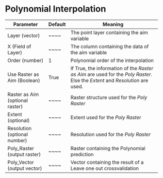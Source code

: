 # Polynomial Interpolation


| Parameter | Default | Meaning |
|------|----------|-------------------|
|Layer (vector)| ~~~~ | The point layer containing the aim variable|
|X (Field of Layer)| ~~~~ | The column containing the data of the aim variable|
|Order (number)| 1 | Polynomial order of the interpolation|
|Use Raster as Aim (Boolean)| True | If True, the information of the *Raster as Aim* are used for the *Poly Raster*. Else the *Extent* and *Resolution* are used.|
|Raster as Aim (optional raster)| ~~~~ | Raster structure used for the *Poly Raster*|
|Extent (optional)| ~~~~ | Extent used for the *Poly Raster*|
|Resolution (optional number)| ~~~~ | Resolution used for the *Poly Raster*|
|Poly_Raster (output raster)| ~~~~ | Raster containing the Polynomial prediction|
|Poly_Vector (output vector)| ~~~~ | Vector containing the result of a Leave one out crossvalidation|

